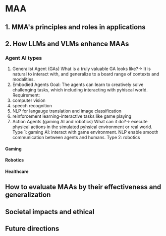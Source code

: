 # MAA
## 1. MMA's principles and roles in applications
## 2. How LLMs and VLMs enhance MAAs
### Agent AI types
1. Generalist Agent (GAs)
What is a truly valuable GA looks like?-> It is natural to interact with, and generalize to a board range of contexts and modalities.
2. Embodied Agents
Goal: The agents can learn to creatively solve challenging tasks, which including interacting with pyhiscal world.
Requirement:
  1. computer vision
  2. speech recognition
  3. NLP for langauge translation and image classification
  4. reinforcement learning-interactive tasks like game playing
3. Action Agents (gaming AI and robotics)
What can it do?-> execute physical actions in the simulated pyhsical environment or real world.
  Type 1: gaming AI: interact with game environment. NLP enable smooth communication between agents and humans.
  Type 2: robotics
#### Gaming
#### Robotics
#### Healthcare
## How to evaluate MAAs by their effectiveness and generalization
## Societal impacts and ethical
## Future directions
